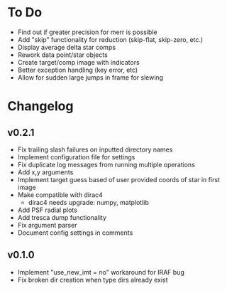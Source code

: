 # To Do

* Find out if greater precision for merr is possible
* Add "skip" functionality for reduction (skip-flat, skip-zero, etc.)
* Display average delta star comps
* Rework data point/star objects
* Create target/comp image with indicators
* Better exception handling (key error, etc)
* Allow for sudden large jumps in frame for slewing

# Changelog

## v0.2.1
* Fix trailing slash failures on inputted directory names
* Implement configuration file for settings
* Fix duplicate log messages from running multiple operations
* Add x,y arguments
* Implement target guess based of user provided coords of star in first image
* Make compatible with dirac4
    - dirac4 needs upgrade: numpy, matplotlib
* Add PSF radial plots
* Add tresca dump functionality
* Fix argument parser
* Document config settings in comments

## v0.1.0
* Implement "use_new_imt = no" workaround for IRAF bug
* Fix broken dir creation when type dirs already exist
